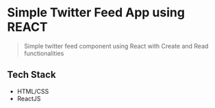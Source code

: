 # Simple Twitter Feed App using REACT
> Simple twitter feed component using React with Create and Read functionalities

## Tech Stack
- HTML/CSS
- ReactJS